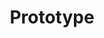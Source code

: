 ---
# This topic lives at
# https://digital.gov/topics/prototype

# Topic Title
title: "Prototype"

# description — keep it short and clear
# summary: ""

# Weight
weight: 1

# For more information on managing topics,
# see https://github.com/GSA/digitalgov.gov/wiki/topics
---